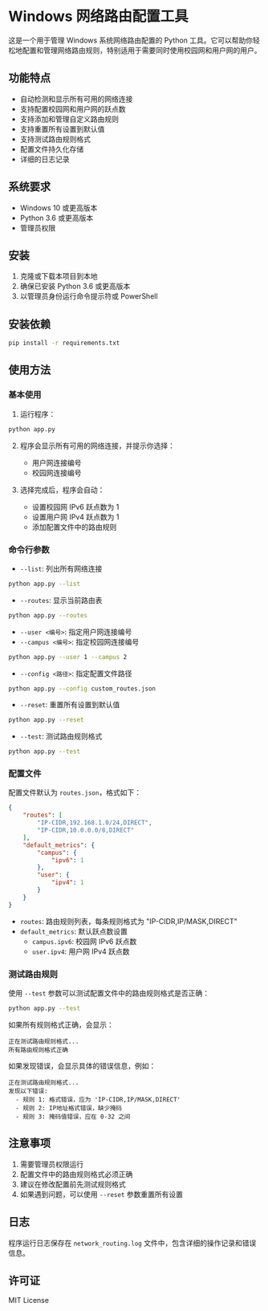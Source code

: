 # Windows 网络路由配置工具

这是一个用于管理 Windows 系统网络路由配置的 Python 工具。它可以帮助你轻松地配置和管理网络路由规则，特别适用于需要同时使用校园网和用户网的用户。

## 功能特点

- 自动检测和显示所有可用的网络连接
- 支持配置校园网和用户网的跃点数
- 支持添加和管理自定义路由规则
- 支持重置所有设置到默认值
- 支持测试路由规则格式
- 配置文件持久化存储
- 详细的日志记录

## 系统要求

- Windows 10 或更高版本
- Python 3.6 或更高版本
- 管理员权限

## 安装

1. 克隆或下载本项目到本地
2. 确保已安装 Python 3.6 或更高版本
3. 以管理员身份运行命令提示符或 PowerShell

## 安装依赖

```bash
pip install -r requirements.txt
```

## 使用方法

### 基本使用

1. 运行程序：
```bash
python app.py
```

2. 程序会显示所有可用的网络连接，并提示你选择：
   - 用户网连接编号
   - 校园网连接编号

3. 选择完成后，程序会自动：
   - 设置校园网 IPv6 跃点数为 1
   - 设置用户网 IPv4 跃点数为 1
   - 添加配置文件中的路由规则

### 命令行参数

- `--list`: 列出所有网络连接
```bash
python app.py --list
```

- `--routes`: 显示当前路由表
```bash
python app.py --routes
```

- `--user <编号>`: 指定用户网连接编号
- `--campus <编号>`: 指定校园网连接编号
```bash
python app.py --user 1 --campus 2
```

- `--config <路径>`: 指定配置文件路径
```bash
python app.py --config custom_routes.json
```

- `--reset`: 重置所有设置到默认值
```bash
python app.py --reset
```

- `--test`: 测试路由规则格式
```bash
python app.py --test
```

### 配置文件

配置文件默认为 `routes.json`，格式如下：

```json
{
    "routes": [
        "IP-CIDR,192.168.1.0/24,DIRECT",
        "IP-CIDR,10.0.0.0/8,DIRECT"
    ],
    "default_metrics": {
        "campus": {
            "ipv6": 1
        },
        "user": {
            "ipv4": 1
        }
    }
}
```

- `routes`: 路由规则列表，每条规则格式为 "IP-CIDR,IP/MASK,DIRECT"
- `default_metrics`: 默认跃点数设置
  - `campus.ipv6`: 校园网 IPv6 跃点数
  - `user.ipv4`: 用户网 IPv4 跃点数

### 测试路由规则

使用 `--test` 参数可以测试配置文件中的路由规则格式是否正确：

```bash
python app.py --test
```

如果所有规则格式正确，会显示：
```
正在测试路由规则格式...
所有路由规则格式正确
```

如果发现错误，会显示具体的错误信息，例如：
```
正在测试路由规则格式...
发现以下错误:
  - 规则 1: 格式错误，应为 'IP-CIDR,IP/MASK,DIRECT'
  - 规则 2: IP地址格式错误，缺少掩码
  - 规则 3: 掩码值错误，应在 0-32 之间
```

## 注意事项

1. 需要管理员权限运行
2. 配置文件中的路由规则格式必须正确
3. 建议在修改配置前先测试规则格式
4. 如果遇到问题，可以使用 `--reset` 参数重置所有设置

## 日志

程序运行日志保存在 `network_routing.log` 文件中，包含详细的操作记录和错误信息。

## 许可证

MIT License 